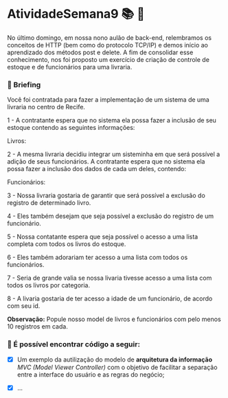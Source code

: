 # AtividadeSemana9 :books: :green_book:

No último domingo, em nossa nono aulão de back-end, relembramos os conceitos de HTTP (bem como do protocolo TCP/IP) e demos início ao aprendizado dos métodos post e delete. A fim de consolidar esse conhecimento, nos foi proposto um exercício de criação de controle de estoque e de funcionários para uma livraria.

### :memo: Briefing 

Você foi contratada para fazer a implementação de um sistema de uma livraria no centro de Recife. 

1 - A contratante espera que no sistema ela possa fazer a inclusão de seu estoque contendo as seguintes informações: 

Livros:

2 - A mesma livraria decidiu integrar um sisteminha em que será possível a adição de seus funcionários. A contratante espera que no sistema ela possa fazer a inclusão dos dados de cada um deles, contendo:

Funcionários:

3 - Nossa livraria gostaria de garantir que será possível a exclusão do registro de determinado livro.

4 - Eles também desejam que seja possível a exclusão do registro de um funcionário. 

5 - Nossa contatante espera que seja possível o acesso a uma lista completa com todos os livros do estoque.

6 - Eles também adorariam ter acesso a uma lista com todos os funcionários.

7 - Seria de grande valia se nossa livaria tivesse acesso a uma lista com todos os livros por categoria. 

8 - A livaria gostaria de ter acesso a idade de um funcionário, de acordo com seu id. 

**Observação:** Popule nosso model de livros e funcionários com pelo menos 10 registros em cada.

### :notebook: É possível encontrar código a seguir: 

- [x] Um exemplo da autilização do modelo de **arquitetura da informação** *MVC (Model Viewer Controller)* com o objetivo de facilitar a separação entre a interface do usuário e as regras do negócio;

- [x] ...
